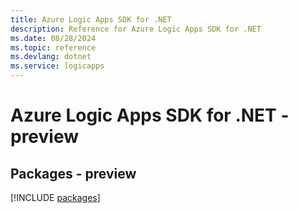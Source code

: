 ```yaml
---
title: Azure Logic Apps SDK for .NET
description: Reference for Azure Logic Apps SDK for .NET
ms.date: 08/28/2024
ms.topic: reference
ms.devlang: dotnet
ms.service: logicapps
---
```

# Azure Logic Apps SDK for .NET - preview
## Packages - preview
[!INCLUDE [packages](logic-apps-index.md)]